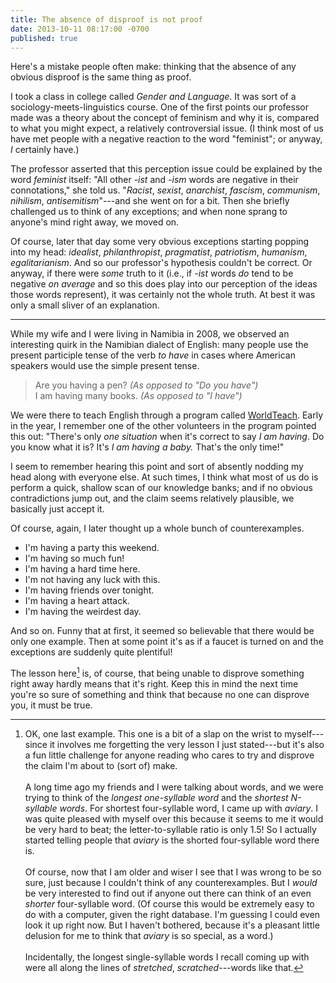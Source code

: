 ```yaml
---
title: The absence of disproof is not proof
date: 2013-10-11 08:17:00 -0700
published: true
---
```


Here's a mistake people often make: thinking that the absence of any obvious disproof is the same thing as proof.

I took a class in college called *Gender and Language*. It was sort of a sociology-meets-linguistics course. One of the first points our professor made was a theory about the concept of feminism and why it is, compared to what you might expect, a relatively controversial issue. (I think most of us have met people with a negative reaction to the word "feminist"; or anyway, *I* certainly have.)

The professor asserted that this perception issue could be explained by the word *feminist* itself: "All other *-ist* and *-ism* words are negative in their connotations," she told us. "*Racist*, *sexist*, *anarchist*, *fascism*, *communism*, *nihilism*, *antisemitism*"---and she went on for a bit. Then she briefly challenged us to think of any exceptions; and when none sprang to anyone's mind right away, we moved on.

Of course, later that day some very obvious exceptions starting popping into my head: *idealist*, *philanthropist*, *pragmatist*, *patriotism*, *humanism*, *egalitarianism*. And so our professor's hypothesis couldn't be correct. Or anyway, if there were *some* truth to it (i.e., if *-ist* words *do* tend to be negative *on average* and so this does play into our perception of the ideas those words represent), it was certainly not the whole truth. At best it was only a small sliver of an explanation.

***

While my wife and I were living in Namibia in 2008, we observed an interesting quirk in the Namibian dialect of English: many people use the present participle tense of the verb *to have* in cases where American speakers would use the simple present tense.

> Are you having a pen? *(As opposed to "Do you have")*  
> I am having many books. *(As opposed to "I have")*

We were there to teach English through a program called [WorldTeach](http://www.worldteach.org/). Early in the year, I remember one of the other volunteers in the program pointed this out: "There's only *one situation* when it's correct to say *I am having*. Do you know what it is? It's *I am having a baby.* That's the only time!"

I seem to remember hearing this point and sort of absently nodding my head along with everyone else. At such times, I think what most of us do is perform a quick, shallow scan of our knowledge banks; and if no obvious contradictions jump out, and the claim seems relatively plausible, we basically just accept it.

Of course, again, I later thought up a whole bunch of counterexamples.

- I'm having a party this weekend.
- I'm having so much fun!
- I'm having a hard time here.
- I'm not having any luck with this.
- I'm having friends over tonight.
- I'm having a heart attack.
- I'm having the weirdest day.

And so on. Funny that at first, it seemed so believable that there would be only one example. Then at some point it's as if a faucet is turned on and the exceptions are suddenly quite plentiful!

The lesson here[^one-last-example] is, of course, that being unable to disprove something right away hardly means that it's right. Keep this in mind the next time you're so sure of something and think that because no one can disprove you, it must be true.

[^one-last-example]: OK, one last example. This one is a bit of a slap on the wrist to myself---since it involves me forgetting the very lesson I just stated---but it's also a fun little challenge for anyone reading who cares to try and disprove the claim I'm about to (sort of) make.<br /><br />A long time ago my friends and I were talking about words, and we were trying to think of the *longest one-syllable word* and the *shortest N-syllable words*. For shortest four-syllable word, I came up with *aviary*. I was quite pleased with myself over this because it seems to me it would be very hard to beat; the letter-to-syllable ratio is only 1.5! So I actually started telling people that *aviary* is the shorted four-syllable word there is.<br /><br />Of course, now that I am older and wiser I see that I was wrong to be so sure, just because I couldn't think of any counterexamples. But I *would* be very interested to find out if anyone out there can think of an even *shorter* four-syllable word. (Of course this would be extremely easy to do with a computer, given the right database. I'm guessing I could even look it up right now. But I haven't bothered, because it's a pleasant little delusion for me to think that *aviary* is so special, as a word.)<br /><br />Incidentally, the longest single-syllable words I recall coming up with were all along the lines of *stretched*, *scratched*---words like that.
